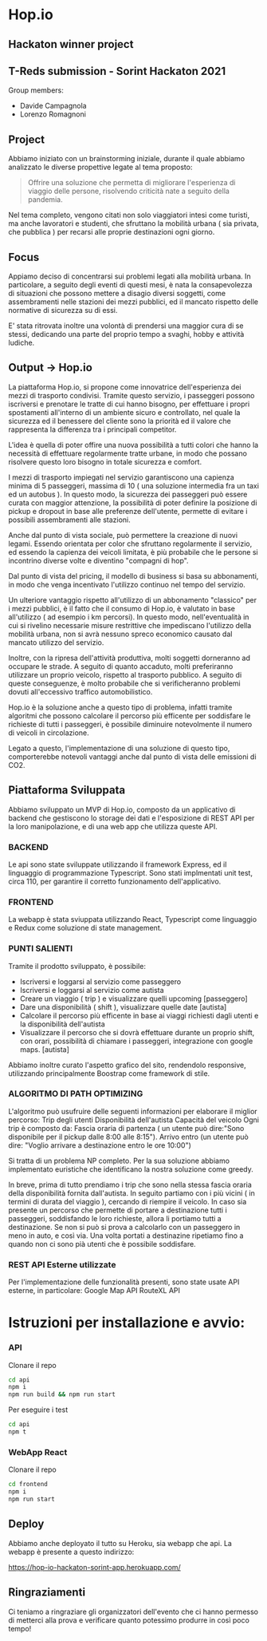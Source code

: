# Hop.io

## Hackaton winner project

## T-Reds submission - Sorint Hackaton 2021

Group members:

-   Davide Campagnola
-   Lorenzo Romagnoni

## Project

Abbiamo iniziato con un brainstorming iniziale, durante il quale abbiamo analizzato le diverse propettive legate al tema proposto:

> Offrire una soluzione che permetta di migliorare l'esperienza di viaggio delle persone, risolvendo criticità nate a seguito della pandemia.

Nel tema completo, vengono citati non solo viaggiatori intesi come turisti, ma anche lavoratori e studenti, che sfruttano la mobilità urbana ( sia privata, che pubblica ) per recarsi alle proprie destinazioni ogni giorno.

## Focus

Appiamo deciso di concentrarsi sui problemi legati alla mobilità urbana.
In particolare, a seguito degli eventi di questi mesi, è nata la consapevolezza di situazioni che possono mettere a disagio diversi soggetti, come assembramenti nelle stazioni dei mezzi pubblici, ed il mancato rispetto delle normative di sicurezza su di essi.

E' stata ritrovata inoltre una volontà di prendersi una maggior cura di se stessi, dedicando una parte del proprio tempo a svaghi, hobby e attività ludiche.

## Output -> Hop.io

La piattaforma Hop.io, si propone come innovatrice dell'esperienza dei mezzi di trasporto condivisi.
Tramite questo servizio, i passeggeri possono iscriversi e prenotare le tratte di cui hanno bisogno, per effettuare i propri spostamenti all'interno di un ambiente sicuro e controllato, nel quale la sicurezza ed il benessere del cliente sono la priorità ed il valore che rappresenta la differenza tra i principali competitor.

L'idea è quella di poter offire una nuova possibilità a tutti colori che hanno la necessità di effettuare regolarmente tratte urbane, in modo che possano risolvere questo loro bisogno in totale sicurezza e comfort.

I mezzi di trasporto impiegati nel servizio garantiscono una capienza minima di 5 passeggeri, massima di 10 ( una soluzione intermedia fra un taxi ed un autobus ).
In questo modo, la sicurezza dei passeggeri può essere curata con maggior attenzione, la possibilità di poter definire la posizione di pickup e dropout in base alle preferenze dell'utente, permette di evitare i possibili assembramenti alle stazioni.

Anche dal punto di vista sociale, può permettere la creazione di nuovi legami. Essendo orientata per color che sfruttano regolarmente il servizio, ed essendo la capienza dei veicoli limitata, è più probabile che le persone si incontrino diverse volte e diventino "compagni di hop".

Dal punto di vista del pricing, il modello di business si basa su abbonamenti, in modo che venga incentivato l'utilizzo continuo nel tempo del servizio.

Un ulteriore vantaggio rispetto all'utilizzo di un abbonamento "classico" per i mezzi pubblici, è il fatto che il consumo di Hop.io, è valutato in base all'utilizzo ( ad esempio i km percorsi).
In questo modo, nell'eventualità in cui si rivelino necessarie misure restrittive che impediscano l'utilizzo della mobilità urbana, non si avrà nessuno spreco economico causato dal mancato utilizzo del servizio.

Inoltre, con la ripresa dell'attività produttiva, molti soggetti dorneranno ad occupare le strade. A seguito di quanto accaduto, molti preferiranno utilizzare un proprio veicolo, rispetto al trasporto pubblico. A seguito di queste conseguenze, è molto probabile che si verificheranno problemi dovuti all'eccessivo traffico automobilistico.

Hop.io è la soluzione anche a questo tipo di problema, infatti tramite algoritmi che possono calcolare il percorso più efficente per soddisfare le richieste di tutti i passeggeri, è possibile diminuire notevolmente il numero di veicoli in circolazione.

Legato a questo, l'implementazione di una soluzione di questo tipo, comporterebbe notevoli vantaggi anche dal punto di vista delle emissioni di CO2.

## Piattaforma Sviluppata

Abbiamo sviluppato un MVP di Hop.io, composto da un applicativo di backend che gestiscono lo storage dei dati e l'esposizione di REST API per la loro manipolazione, e di una web app che utilizza queste API.

### BACKEND

Le api sono state sviluppate utilizzando il framework Express, ed il linguaggio di programmazione Typescript.
Sono stati implmentati unit test, circa 110, per garantire il corretto funzionamento dell'applicativo.

### FRONTEND

La webapp è stata sviuppata utilizzando React, Typescript come linguaggio e Redux come soluzione di state management.

### PUNTI SALIENTI

Tramite il prodotto sviluppato, è possibile:

-   Iscriversi e loggarsi al servizio come passeggero
-   Iscriversi e loggarsi al servizio come autista
-   Creare un viaggio ( trip ) e visualizzare quelli upcoming [passeggero]
-   Dare una disponibilità ( shift ), visualizzare quelle date [autista]
-   Calcolare il percorso più efficente in base ai viaggi richiesti dagli utenti e la disponibilità dell'autista
-   Visualizzare il percorso che si dovrà effettuare durante un proprio shift, con orari, possibilità di chiamare i passeggeri, integrazione con google maps. [autista]

Abbiamo inoltre curato l'aspetto grafico del sito, rendendolo responsive, utilizzando principalmente Boostrap come framework di stile.

### ALGORITMO DI PATH OPTIMIZING

L'algoritmo può usufruire delle seguenti informazioni per elaborare il miglior percorso:
Trip degli utenti
Disponibilità dell'autista
Capacità del veicolo
Ogni trip è composto da:
Fascia oraria di partenza ( un utente può dire:"Sono disponibile per il pickup dalle 8:00 alle 8:15").
Arrivo entro (un utente può dire: "Voglio arrivare a destinazione entro le ore 10:00")

Si tratta di un problema NP completo. Per la sua soluzione abbiamo implementato euristiche che identificano la nostra soluzione come greedy.

In breve, prima di tutto prendiamo i trip che sono nella stessa fascia oraria della disponibilità fornita dall'autista.
In seguito partiamo con i più vicini ( in termini di durata del viaggio ), cercando di riempire il veicolo.
In caso sia presente un percorso che permette di portare a destinazione tutti i passeggeri, soddisfando le loro richieste, allora li portiamo tutti a destinazione.
Se non si può si prova a calcolarlo con un passeggero in meno in auto, e così via.
Una volta portati a destinazine ripetiamo fino a quando non ci sono pià utenti che è possibile soddisfare.

### REST API Esterne utilizzate

Per l'implementazione delle funzionalità presenti, sono state usate API esterne, in particolare:
Google Map API
RouteXL API

# Istruzioni per installazione e avvio:

### API

Clonare il repo

```sh
cd api
npm i
npm run build && npm run start
```

Per eseguire i test

```sh
cd api
npm t
```

### WebApp React

Clonare il repo

```sh
cd frontend
npm i
npm run start
```

## Deploy

Abbiamo anche deployato il tutto su Heroku, sia webapp che api.
La webapp è presente a questo indirizzo:

https://hop-io-hackaton-sorint-app.herokuapp.com/

## Ringraziamenti

Ci teniamo a ringraziare gli organizzatori dell'evento che ci hanno permesso di metterci alla prova e verificare quanto potessimo produrre in così poco tempo!
